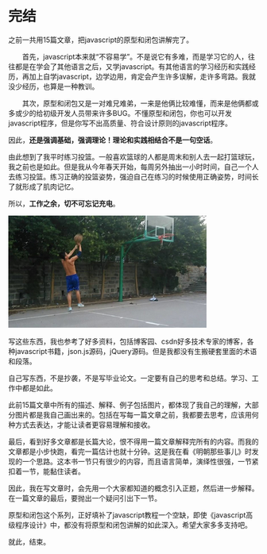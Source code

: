 # 完结

之前一共用15篇文章，把javascript的原型和闭包讲解完了。

　　首先，javascript本来就“不容易学”。不是说它有多难，而是学习它的人，往往都是在学会了其他语言之后，又学javascript。有其他语言的学习经历和实践经历，再加上自学javascript，边学边用，肯定会产生许多误解，走许多弯路。我就没少经历，也算是一种教训。

　　其次，原型和闭包又是一对难兄难弟，一来是他俩比较难懂，而来是他俩都或多或少的给初级开发人员带来许多BUG。不懂原型和闭包，你也可以开发javascript程序，但是你写不出高质量、符合设计原则的javascript程序。

因此，**还是强调基础，强调理论！理论和实践相结合不是一句空话**。


由此想到了我平时练习投篮。一般喜欢篮球的人都是周末和别人去一起打篮球玩，我之前也是如此。但是我从今年春天开始，每周另外抽出一小时时间，自己一个人去练习投篮。练习正确的投篮姿势，强迫自己在练习的时候使用正确姿势，时间长了就形成了肌肉记忆。

所以，**工作之余，切不可忘记充电**。

![PNG](img/1.png)

写这些东西，我也参考了好多资料，包括博客园、csdn好多技术专家的博客，各种javascript书籍，json.js源码，jQuery源码。但是我都没有生搬硬套里面的术语和段落。

 自己写东西，不是抄袭，不是写毕业论文。一定要有自己的思考和总结。学习、工作中都是如此。

 此前15篇文章中所有的描述、解释、例子包括图片，都体现了我自己的理解，大部分图片都是我自己画出来的。包括在写每一篇文章之前，我都要去思考，应该用何种方式去表达，才能让读者更容易理解和接收。



 最后，看到好多文章都是长篇大论，恨不得用一篇文章解释完所有的内容。而我的文章都是小步快跑，看完一篇估计也就十分钟。这是我在看《明朝那些事儿》时发现的一个思路。这本书一节只有很少的内容，而且语言简单，演绎性很强，一节紧扣着一节，能黏住读者。

 因此，我在写文章时，会先用一个大家都知道的概念引入正题，然后进一步解释。在一篇文章的最后，要抛出一个疑问引出下一节。



 原型和闭包这个系列，正好填补了javascript教程一个空缺，即使《javascript高级程序设计》中，都没有将原型和闭包讲解的如此深入。希望大家多多支持吧。



 就此，结束。